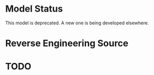 # Model Status

This model is deprecated. A new one is being developed elsewhere.

# Reverse Engineering Source


# TODO
